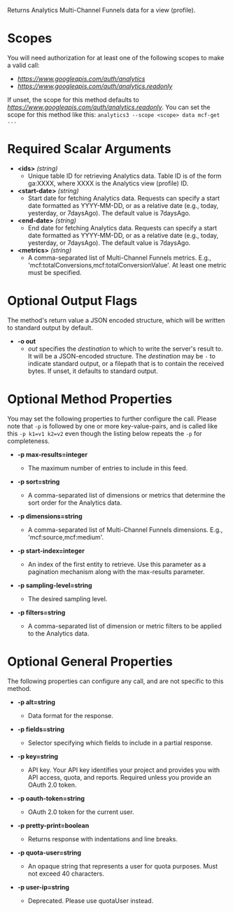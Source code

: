 Returns Analytics Multi-Channel Funnels data for a view (profile).
# Scopes

You will need authorization for at least one of the following scopes to make a valid call:

* *https://www.googleapis.com/auth/analytics*
* *https://www.googleapis.com/auth/analytics.readonly*

If unset, the scope for this method defaults to *https://www.googleapis.com/auth/analytics.readonly*.
You can set the scope for this method like this: `analytics3 --scope <scope> data mcf-get ...`
# Required Scalar Arguments
* **&lt;ids&gt;** *(string)*
    - Unique table ID for retrieving Analytics data. Table ID is of the form ga:XXXX, where XXXX is the Analytics view (profile) ID.
* **&lt;start-date&gt;** *(string)*
    - Start date for fetching Analytics data. Requests can specify a start date formatted as YYYY-MM-DD, or as a relative date (e.g., today, yesterday, or 7daysAgo). The default value is 7daysAgo.
* **&lt;end-date&gt;** *(string)*
    - End date for fetching Analytics data. Requests can specify a start date formatted as YYYY-MM-DD, or as a relative date (e.g., today, yesterday, or 7daysAgo). The default value is 7daysAgo.
* **&lt;metrics&gt;** *(string)*
    - A comma-separated list of Multi-Channel Funnels metrics. E.g., &#39;mcf:totalConversions,mcf:totalConversionValue&#39;. At least one metric must be specified.

# Optional Output Flags

The method's return value a JSON encoded structure, which will be written to standard output by default.

* **-o out**
    - *out* specifies the *destination* to which to write the server's result to.
      It will be a JSON-encoded structure.
      The *destination* may be `-` to indicate standard output, or a filepath that is to contain the received bytes.
      If unset, it defaults to standard output.
# Optional Method Properties

You may set the following properties to further configure the call. Please note that `-p` is followed by one 
or more key-value-pairs, and is called like this `-p k1=v1 k2=v2` even though the listing below repeats the
`-p` for completeness.

* **-p max-results=integer**
    - The maximum number of entries to include in this feed.

* **-p sort=string**
    - A comma-separated list of dimensions or metrics that determine the sort order for the Analytics data.

* **-p dimensions=string**
    - A comma-separated list of Multi-Channel Funnels dimensions. E.g., &#39;mcf:source,mcf:medium&#39;.

* **-p start-index=integer**
    - An index of the first entity to retrieve. Use this parameter as a pagination mechanism along with the max-results parameter.

* **-p sampling-level=string**
    - The desired sampling level.

* **-p filters=string**
    - A comma-separated list of dimension or metric filters to be applied to the Analytics data.

# Optional General Properties

The following properties can configure any call, and are not specific to this method.

* **-p alt=string**
    - Data format for the response.

* **-p fields=string**
    - Selector specifying which fields to include in a partial response.

* **-p key=string**
    - API key. Your API key identifies your project and provides you with API access, quota, and reports. Required unless you provide an OAuth 2.0 token.

* **-p oauth-token=string**
    - OAuth 2.0 token for the current user.

* **-p pretty-print=boolean**
    - Returns response with indentations and line breaks.

* **-p quota-user=string**
    - An opaque string that represents a user for quota purposes. Must not exceed 40 characters.

* **-p user-ip=string**
    - Deprecated. Please use quotaUser instead.

